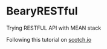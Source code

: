 # BearyRESTful
Trying RESTFUL API with MEAN stack

Following this tutorial on [scotch.io](https://scotch.io/tutorials/build-a-restful-api-using-node-and-express-4)
